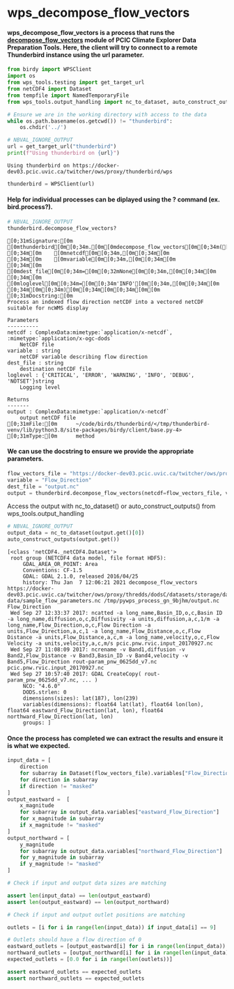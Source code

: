 # wps_decompose_flow_vectors

#### wps_decompose_flow_vectors is a process that runs the [decompose_flow_vectors](https://github.com/pacificclimate/climate-explorer-data-prep#decompose_flow_vectors-create-normalized-unit-vector-fields-from-a-vic-routing-file) module of PCIC Climate Explorer Data Preparation Tools. Here, the client will try to connect to a remote Thunderbird instance using the url parameter.


```python
from birdy import WPSClient
import os
from wps_tools.testing import get_target_url
from netCDF4 import Dataset
from tempfile import NamedTemporaryFile
from wps_tools.output_handling import nc_to_dataset, auto_construct_outputs

# Ensure we are in the working directory with access to the data
while os.path.basename(os.getcwd()) != "thunderbird":
    os.chdir('../')
```


```python
# NBVAL_IGNORE_OUTPUT
url = get_target_url("thunderbird")
print(f"Using thunderbird on {url}")
```

    Using thunderbird on https://docker-dev03.pcic.uvic.ca/twitcher/ows/proxy/thunderbird/wps



```python
thunderbird = WPSClient(url)
```

#### Help for individual processes can be diplayed using the ? command (ex. bird.process?).


```python
# NBVAL_IGNORE_OUTPUT
thunderbird.decompose_flow_vectors?
```


    [0;31mSignature:[0m
    [0mthunderbird[0m[0;34m.[0m[0mdecompose_flow_vectors[0m[0;34m([0m[0;34m[0m
    [0;34m[0m    [0mnetcdf[0m[0;34m,[0m[0;34m[0m
    [0;34m[0m    [0mvariable[0m[0;34m,[0m[0;34m[0m
    [0;34m[0m    [0mdest_file[0m[0;34m=[0m[0;32mNone[0m[0;34m,[0m[0;34m[0m
    [0;34m[0m    [0mloglevel[0m[0;34m=[0m[0;34m'INFO'[0m[0;34m,[0m[0;34m[0m
    [0;34m[0m[0;34m)[0m[0;34m[0m[0;34m[0m[0m
    [0;31mDocstring:[0m
    Process an indexed flow direction netCDF into a vectored netCDF suitable for ncWMS display
    
    Parameters
    ----------
    netcdf : ComplexData:mimetype:`application/x-netcdf`, :mimetype:`application/x-ogc-dods`
        NetCDF file
    variable : string
        netCDF variable describing flow direction
    dest_file : string
        destination netCDF file
    loglevel : {'CRITICAL', 'ERROR', 'WARNING', 'INFO', 'DEBUG', 'NOTSET'}string
        Logging level
    
    Returns
    -------
    output : ComplexData:mimetype:`application/x-netcdf`
        output netCDF file
    [0;31mFile:[0m      ~/code/birds/thunderbird/</tmp/thunderbird-venv/lib/python3.8/site-packages/birdy/client/base.py-4>
    [0;31mType:[0m      method



#### We can use the docstring to ensure we provide the appropriate parameters.


```python
flow_vectors_file = "https://docker-dev03.pcic.uvic.ca/twitcher/ows/proxy/thredds/dodsC/datasets/storage/data/projects/comp_support/daccs/test-data/sample_flow_parameters.nc"
variable = "Flow_Direction"
dest_file = "output.nc"
output = thunderbird.decompose_flow_vectors(netcdf=flow_vectors_file, variable=variable, dest_file=dest_file)
```

Access the output with nc_to_dataset() or auto_construct_outputs() from wps_tools.output_handling


```python
# NBVAL_IGNORE_OUTPUT
output_data = nc_to_dataset(output.get()[0])
auto_construct_outputs(output.get())
```




    [<class 'netCDF4._netCDF4.Dataset'>
     root group (NETCDF4 data model, file format HDF5):
         GDAL_AREA_OR_POINT: Area
         Conventions: CF-1.5
         GDAL: GDAL 2.1.0, released 2016/04/25
         history: Thu Jan  7 12:06:21 2021 decompose_flow_vectors https://docker-dev03.pcic.uvic.ca/twitcher/ows/proxy/thredds/dodsC/datasets/storage/data/projects/comp_support/daccs/test-data/sample_flow_parameters.nc /tmp/pywps_process_gn_9bjhm/output.nc Flow_Direction
     Wed Sep 27 12:33:37 2017: ncatted -a long_name,Basin_ID,o,c,Basin ID -a long_name,diffusion,o,c,Diffusivity -a units,diffusion,a,c,1/m -a long_name,Flow_Direction,o,c,Flow Direction -a units,Flow_Direction,a,c,1 -a long_name,Flow_Distance,o,c,Flow Distance -a units,Flow_Distance,a,c,m -a long_name,velocity,o,c,Flow Velocity -a units,velocity,a,c,m/s pcic.pnw.rvic.input_20170927.nc
     Wed Sep 27 11:08:09 2017: ncrename -v Band1,diffusion -v Band2,Flow_Distance -v Band3,Basin_ID -v Band4,velocity -v Band5,Flow_Direction rout-param_pnw_0625dd_v7.nc pcic.pnw.rvic.input_20170927.nc
     Wed Sep 27 10:57:40 2017: GDAL CreateCopy( rout-param_pnw_0625dd_v7.nc, ... )
         NCO: "4.6.0"
         DODS.strlen: 0
         dimensions(sizes): lat(187), lon(239)
         variables(dimensions): float64 lat(lat), float64 lon(lon), float64 eastward_Flow_Direction(lat, lon), float64 northward_Flow_Direction(lat, lon)
         groups: ]



#### Once the process has completed we can extract the results and ensure it is what we expected.


```python
input_data = [
    direction
    for subarray in Dataset(flow_vectors_file).variables["Flow_Direction"]
    for direction in subarray
    if direction != "masked"
]
output_eastward =  [
    x_magnitude 
    for subarray in output_data.variables["eastward_Flow_Direction"] 
    for x_magnitude in subarray 
    if x_magnitude != "masked"
]
output_northward = [
    y_magnitude 
    for subarray in output_data.variables["northward_Flow_Direction"] 
    for y_magnitude in subarray 
    if y_magnitude != "masked"
]
```


```python
# Check if input and output data sizes are matching

assert len(input_data) == len(output_eastward)
assert len(output_eastward) == len(output_northward)
```


```python
# Check if input and output outlet positions are matching

outlets = [i for i in range(len(input_data)) if input_data[i] == 9]

# Outlets should have a flow direction of 0
eastward_outlets = [output_eastward[i] for i in range(len(input_data)) if i in outlets]
northward_outlets = [output_northward[i] for i in range(len(input_data)) if i in outlets]
expected_outlets = [0.0 for i in range(len(outlets))]

assert eastward_outlets == expected_outlets
assert northward_outlets == expected_outlets
```
